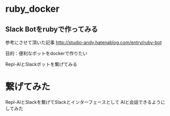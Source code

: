 # ruby_docker

## Slack Botをrubyで作ってみる

参考にさせて頂いた記事
http://studio-andy.hatenablog.com/entry/ruby-bot

目的：便利なボットをdockerで作りたい

Repl-AIとSlackボットを繋げてみる

# 繋げてみた
Repl-AIとSlackを繋げてSlackとインターフェースとして
AIと会話できるようにしてみた

